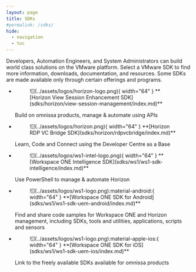 ```yaml
---
layout: page
title: SDKs
#permalink: /sdks/
hide:
  - navigation
  - toc
---
```


Developers, Automation Engineers, and System Administrators can build world class solutions on the VMware platform. Select a VMware SDK to find more information, downloads, documentation, and resources. Some SDKs are made available only through certain offerings and programs.

<!-- ### Desktop and App Virtualization

[Horizon View Session Enhancement SDK](sdks/horizon/view-session-management/index.md)

[Horizon RDP VC Bridge SDK](sdks/horizon/rdpvcbridge/index.md)

### Digital Workspace
[Workspace ONE Intelligence SDK](sdks/ws1/ws1-sdk-intelligence/index.md)

[Workspace ONE SDK for Android](sdks/ws1/ws1-sdk-uem-android/index.md)

[Workspace ONE SDK for iOS](sdks/ws1/ws1-sdk-uem-ios/index.md) -->

<div class="grid cards" markdown>

- <figure markdown="span">
    ![](../assets/logos/horizon-logo.png){ width="64" }
    <caption>**[Horizon View Session Enhancement SDK](sdks/horizon/view-session-management/index.md)**</caption>
    </figure> 
    
    Build on omnissa products, manage & automate using APIs

- <figure markdown="span">
    ![](../assets/logos/horizon.png){ width="64" }
    <caption>**[Horizon RDP VC Bridge SDK](sdks/horizon/rdpvcbridge/index.md)**</caption>
    </figure> 

    Learn, Code and Connect using the Developer Centre as a Base

- <figure markdown="span">
    ![](../assets/logos/ws1-intel-logo.png){ width="64" }
    <caption>**[Workspace ONE Intelligence SDK](sdks/ws1/ws1-sdk-intelligence/index.md)**</caption>
    </figure> 

    Use PowerShell to manage & automate Horizon

- <figure markdown="span">
    ![](../assets/logos/ws1-logo.png):material-android:{ width="64" }
    <caption>**[Workspace ONE SDK for Android](sdks/ws1/ws1-sdk-uem-android/index.md)**</caption>
    </figure> 
    
    Find and share code samples for Workspace ONE and Horizon management, including SDKs, tools and utilities, applications, scripts and sensors

- <figure markdown="span">
    ![](../assets/logos/ws1-logo.png):material-apple-ios:{ width="64" }
    <caption>**[Workspace ONE SDK for iOS](sdks/ws1/ws1-sdk-uem-ios/index.md)**</caption>
    </figure> 

    Link to the freely available SDKs available for omnissa products

</div>